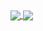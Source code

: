 <a href="https://turboot.com">
<img align="center" src="https://github-readme-stats.vercel.app/api/top-langs/?username=Turbootzz&layout=compact&theme=transparent" />
</a>
<a href="https://github.com/Turbootzz/Turboot">
  <img align="center" src="https://github-readme-stats.vercel.app/api/pin/?username=Turbootzz&repo=Turboot&theme=transparent" />
</a>
